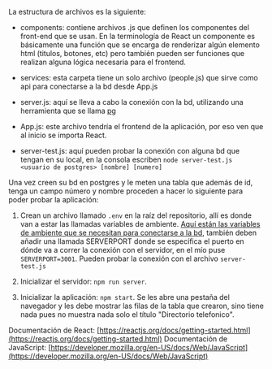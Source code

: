 La estructura de archivos es la siguiente:
- components: contiene archivos .js que definen los componentes del front-end que se usan. En la terminología de React un componente es básicamente una función que se encarga de renderizar algún elemento html (titulos, botones, etc) pero también pueden ser funciones que realizan alguna lógica necesaria para el frontend.

- services: esta carpeta tiene un solo archivo (people.js) que sirve como api para conectarse a la bd desde App.js

- server.js: aquí se lleva a cabo la conexión con la bd, utilizando una herramienta que se llama [pg](https://www.npmjs.com/package/pg)
- App.js: este archivo tendría el frontend de la aplicación, por eso ven que al inicio se importa React.
- server-test.js: aquí pueden probar la conexión con alguna bd que tengan en su local, en la consola escriben `node server-test.js <usuario de postgres> [nombre] [numero]`

Una vez creen su bd en postgres y le meten una tabla que además de id, tenga un campo número y nombre proceden a hacer lo siguiente para poder probar la aplicación:
1. Crean un archivo llamado `.env` en la raíz del repositorio, allí es donde van a estar las llamadas variables de ambiente. [Aquí están las variables de ambiente que se necesitan para conectarse a la bd](https://node-postgres.com/features/connecting), también deben añadir una llamada SERVERPORT donde se específica el puerto en dónde va a correr la conexión con el servidor, en el mío puse `SERVERPORT=3001`. Pueden probar la conexión con el archivo `server-test.js`

2. Inicializar el servidor: `npm run server`.
3. Inicializar la aplicación: `npm start`. Se les abre una pestaña del navegador y les debe mostrar las filas de la tabla que crearon, sino tiene nada pues no muestra nada solo el título "Directorio telefonico".

Documentación de React: [https://reactjs.org/docs/getting-started.html](https://reactjs.org/docs/getting-started.html)
Documentación de JavaScript: [https://developer.mozilla.org/en-US/docs/Web/JavaScript](https://developer.mozilla.org/en-US/docs/Web/JavaScript)
